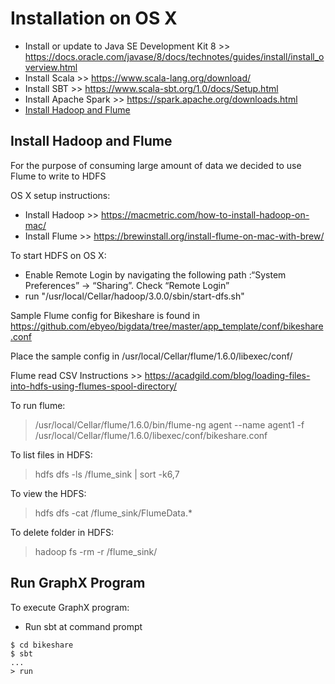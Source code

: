# Installation on OS X

* Install or update to Java SE Development Kit 8 >> https://docs.oracle.com/javase/8/docs/technotes/guides/install/install_overview.html
* Install Scala >> https://www.scala-lang.org/download/
* Install SBT >> https://www.scala-sbt.org/1.0/docs/Setup.html
* Install Apache Spark >> https://spark.apache.org/downloads.html
* [Install Hadoop and Flume](#install-hadoop-and-flume)

## Install Hadoop and Flume
For the purpose of consuming large amount of data we decided to use Flume to write to HDFS

OS X setup instructions:
* Install Hadoop >> <https://macmetric.com/how-to-install-hadoop-on-mac/>
* Install Flume >> <https://brewinstall.org/install-flume-on-mac-with-brew/>

To start HDFS on OS X:
* Enable Remote Login by navigating the following path :“System Preferences” -> “Sharing”. Check “Remote Login”
* run "/usr/local/Cellar/hadoop/3.0.0/sbin/start-dfs.sh"

Sample Flume config for Bikeshare is found in https://github.com/ebyeo/bigdata/tree/master/app_template/conf/bikeshare.conf

Place the sample config in /usr/local/Cellar/flume/1.6.0/libexec/conf/

Flume read CSV Instructions >> <https://acadgild.com/blog/loading-files-into-hdfs-using-flumes-spool-directory/>

To run flume:
> /usr/local/Cellar/flume/1.6.0/bin/flume-ng agent --name agent1 -f /usr/local/Cellar/flume/1.6.0/libexec/conf/bikeshare.conf

To list files in HDFS:
> hdfs dfs -ls /flume_sink | sort -k6,7

To view the HDFS:
> hdfs dfs -cat /flume_sink/FlumeData.*

To delete folder in HDFS:
> hadoop fs -rm -r /flume_sink/

## Run GraphX Program
To execute GraphX program:

- Run sbt at command prompt
```
$ cd bikeshare
$ sbt
...
> run
```
